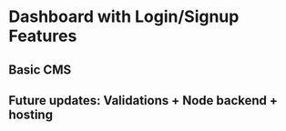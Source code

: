 # Dashboard with Login/Signup Features

## Basic CMS

## Future updates: Validations + Node backend + hosting
